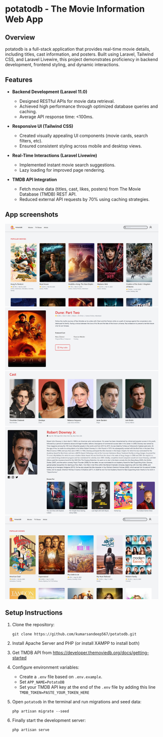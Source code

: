 

# potatodb - The Movie Information Web App

## Overview

potatodb is a full-stack application that provides real-time movie details, including titles, cast information, and posters. Built using Laravel, Tailwind CSS, and Laravel Livewire, this project demonstrates proficiency in backend development, frontend styling, and dynamic interactions.

## Features

- **Backend Development (Laravel 11.0)**
    - Designed RESTful APIs for movie data retrieval.
    - Achieved high performance through optimized database queries and caching.
    - Average API response time: <100ms.

- **Responsive UI (Tailwind CSS)**
    - Created visually appealing UI components (movie cards, search filters, etc).
    - Ensured consistent styling across mobile and desktop views.

- **Real-Time Interactions (Laravel Livewire)**
    - Implemented instant movie search suggestions.
    - Lazy loading for improved page rendering.

- **TMDB API Integration**
    - Fetch movie data (titles, cast, likes, posters) from The Movie Database (TMDB) REST API.
    - Reduced external API requests by 70% using caching strategies.

## App screenshots

![Homepage](screenshots/Homepage.png "Homepage")
![MovieDetails](screenshots/MovieDetails.png "MovieDetails")
![CastDetails](screenshots/CastDetails.png "CastDetails")
![CastDetailsPage](screenshots/CastDetailsPage.png "CastDetailsPage")
![TvShowPage](screenshots/TvShowPage.png "TvShowPage")


## Setup Instructions

1. Clone the repository:
   ```
   git clone https://github.com/kumarsandeep567/potatodb.git
   ```

2. Install Apache Server and PHP (or install XAMPP to install both)

3. Get TMDB API from https://developer.themoviedb.org/docs/getting-started

4. Configure environment variables:
   - Create a `.env` file based on `.env.example`.
   - Set `APP_NAME=PotatoDB` 
   - Set your TMDB API key at the end of the `.env` file by adding this line  `TMDB_TOKEN=PASTE_YOUR_TOKEN_HERE`

5. Open `potatodb` in the terminal and run migrations and seed data:
   ```
   php artisan migrate --seed
   ```

6. Finally start the development server:
   ```
   php artisan serve
   ```
